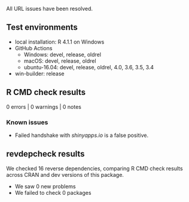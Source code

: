 All URL issues have been resolved.

## Test environments

* local installation: R 4.1.1 on Windows
* GitHub Actions
    - Windows:        devel, release, oldrel
    - macOS:          devel, release, oldrel
    - ubuntu-16.04:   devel, release, oldrel, 4.0, 3.6, 3.5, 3.4
* win-builder:        release


## R CMD check results

0 errors | 0 warnings | 0 notes


### Known issues

- Failed handshake with *shinyapps.io* is a false positive.


## revdepcheck results

We checked 16 reverse dependencies, comparing R CMD check results across CRAN and dev versions of this package.

 * We saw 0 new problems
 * We failed to check 0 packages
